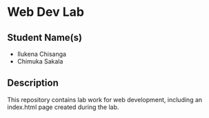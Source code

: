 # Web Dev Lab  
## Student Name(s)  
- Ilukena Chisanga  
- Chimuka Sakala

## Description  
This repository contains lab work for web development, including an index.html page created during the lab.
